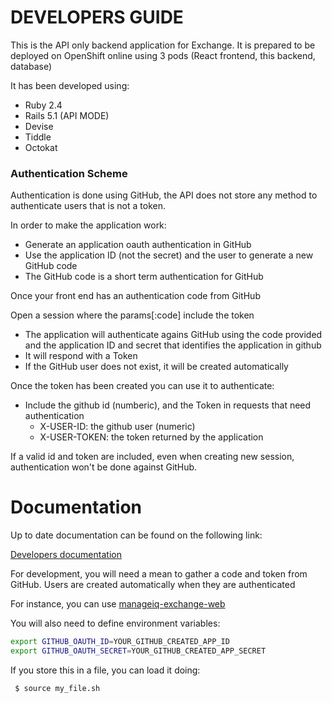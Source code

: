 # DEVELOPERS GUIDE

This is the API only backend application for Exchange. It is prepared to be deployed on OpenShift online using 3 pods (React frontend, this backend, database)

It has been developed using:
* Ruby 2.4
* Rails 5.1 (API MODE)
* Devise
* Tiddle
* Octokat

### Authentication Scheme

Authentication is done using GitHub, the API does not store any method to authenticate users that is not a token.

In order to make the application work:
- Generate an application oauth authentication in GitHub
- Use the application ID (not the secret) and the user to generate a new GitHub code
- The GitHub code is a short term authentication for GitHub

Once your front end has an authentication code from GitHub

Open a session where the params[:code] include the token

- The application will authenticate agains GitHub using the code provided and the application ID and secret that identifies the application in github
- It will respond with a Token
- If the GitHub user does not exist, it will be created automatically

Once the token has been created you can use it to authenticate:

- Include the github id (numberic), and the Token in requests that need authentication
    - X-USER-ID: the github user (numeric)
    - X-USER-TOKEN: the token returned by the application
 
If a valid id and token are included, even when creating new session, authentication won't be done against GitHub.
 
 
# Documentation

Up to date documentation can be found on the following link:

[Developers documentation](http://www.rubydoc.info/github/miq-consumption/manageiq-exchange)

For development, you will need a mean to gather a code and token from GitHub. Users are created automatically when they are authenticated

For instance, you can use [manageiq-exchange-web](https://github.com/miq-consumption/manageiq-exchange-web)

You will also need to define environment variables:
```bash
export GITHUB_OAUTH_ID=YOUR_GITHUB_CREATED_APP_ID
export GITHUB_OAUTH_SECRET=YOUR_GITHUB_CREATED_APP_SECRET
```

If you store this in a file, you can load it doing:
```bash
 $ source my_file.sh
 ```
